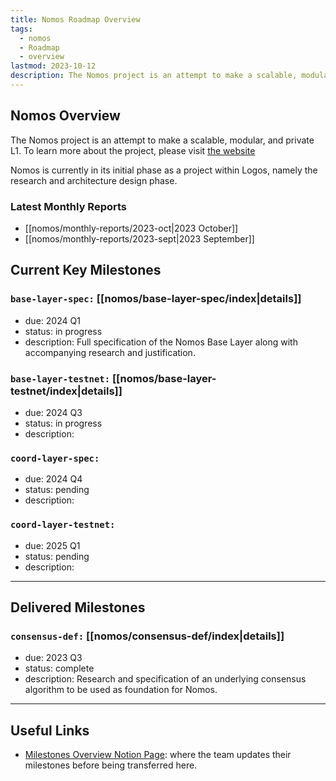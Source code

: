 ```yaml
---
title: Nomos Roadmap Overview
tags:
  - nomos
  - Roadmap
  - overview
lastmod: 2023-10-12
description: The Nomos project is an attempt to make a scalable, modular, and private L1. To learn more about the project, please visit https://nomos.tech. Nomos is currently in its initial phase as a project within Logos, namely the research and architecture design phase.
---
```

## Nomos Overview
The Nomos project is an attempt to make a scalable, modular, and private L1. To learn more about the project, please visit [the website](https://nomos.tech)

Nomos is currently in its initial phase as a project within Logos, namely the research and architecture design phase. 

### Latest Monthly Reports
- [[nomos/monthly-reports/2023-oct|2023 October]]
- [[nomos/monthly-reports/2023-sept|2023 September]]

## Current Key Milestones

### `base-layer-spec:` [[nomos/base-layer-spec/index|details]]
- due: 2024 Q1
- status: in progress
- description: Full specification of the Nomos Base Layer along with accompanying research and justification.

### `base-layer-testnet:` [[nomos/base-layer-testnet/index|details]]
- due: 2024 Q3
- status: in progress
- description: 

### `coord-layer-spec:`
- due: 2024 Q4
- status: pending
- description:

### `coord-layer-testnet:`
- due: 2025 Q1
- status: pending
- description: 

---
## Delivered Milestones
### `consensus-def:` [[nomos/consensus-def/index|details]]
- due: 2023 Q3
- status: complete
- description: Research and specification of an underlying consensus algorithm to be used as foundation for Nomos. 

---
## Useful Links
- [Milestones Overview Notion Page](https://www.notion.so/ec57b205d4b443aeb43ee74ecc91c701?v=e782d519939f449c974e53fa3ab6978c): where the team updates their milestones before being transferred here. 

